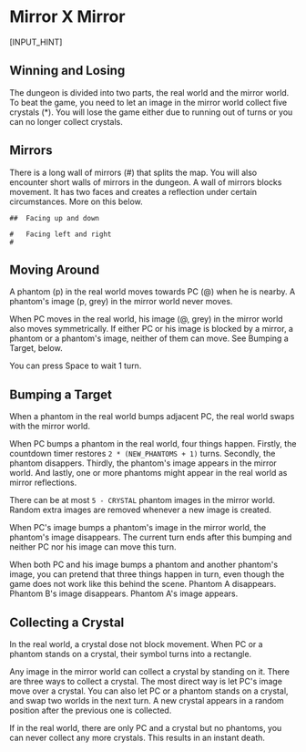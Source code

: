 # Mirror X Mirror

[INPUT_HINT]

## Winning and Losing

The dungeon is divided into two parts, the real world and the mirror world. To beat the game, you need to let an image in the mirror world collect five crystals (*). You will lose the game either due to running out of turns or you can no longer collect crystals.

## Mirrors

There is a long wall of mirrors (#) that splits the map. You will also encounter short walls of mirrors in the dungeon. A wall of mirrors blocks movement. It has two faces and creates a reflection under certain circumstances. More on this below.

    ##  Facing up and down

    #   Facing left and right
    #

## Moving Around

A phantom (p) in the real world moves towards PC (@) when he is nearby. A phantom's image (p, grey) in the mirror world never moves.

When PC moves in the real world, his image (@, grey) in the mirror world also moves symmetrically. If either PC or his image is blocked by a mirror, a phantom or a phantom's image, neither of them can move. See Bumping a Target, below.

You can press Space to wait 1 turn.

## Bumping a Target

When a phantom in the real world bumps adjacent PC, the real world swaps with the mirror world.

When PC bumps a phantom in the real world, four things happen. Firstly, the countdown timer restores `2 * (NEW_PHANTOMS + 1)` turns. Secondly, the phantom disappers. Thirdly, the phantom's image appears in the mirror world. And lastly, one or more phantoms might appear in the real world as mirror reflections.

There can be at most `5 - CRYSTAL` phantom images in the mirror world. Random extra images are removed whenever a new image is created.

When PC's image bumps a phantom's image in the mirror world, the phantom's image disappears. The current turn ends after this bumping and neither PC nor his image can move this turn.

When both PC and his image bumps a phantom and another phantom's image, you can pretend that three things happen in turn, even though the game does not work like this behind the scene. Phantom A disappears. Phantom B's image disappears. Phantom A's image appears.

## Collecting a Crystal

In the real world, a crystal dose not block movement. When PC or a phantom stands on a crystal, their symbol turns into a rectangle.

Any image in the mirror world can collect a crystal by standing on it. There are three ways to collect a crystal. The most direct way is let PC's image move over a crystal. You can also let PC or a phantom stands on a crystal, and swap two worlds in the next turn. A new crystal appears in a random position after the previous one is collected.

If in the real world, there are only PC and a crystal but no phantoms, you can never collect any more crystals. This results in an instant death.
